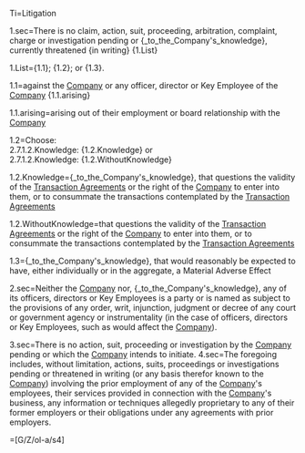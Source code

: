 Ti=Litigation

1.sec=There is no claim, action, suit, proceeding, arbitration, complaint, charge or investigation pending or {_to_the_Company's_knowledge}, currently threatened {in writing} {1.List}

1.List={1.1}; {1.2}; or {1.3}.

1.1=against the <a href='#Def.Company.sec' class='definedterm'>Company</a> or any officer, director or Key Employee of the <a href='#Def.Company.sec' class='definedterm'>Company</a> {1.1.arising}

1.1.arising=arising out of their employment or board relationship with the <a href='#Def.Company.sec' class='definedterm'>Company</a> 

1.2=Choose:<br>2.7.1.2.Knowledge: {1.2.Knowledge} or <br>2.7.1.2.Knowledge: {1.2.WithoutKnowledge}

1.2.Knowledge={_to_the_Company's_knowledge}, that questions the validity of the <a href='#Def.Transaction_Agreements.sec' class='definedterm'>Transaction Agreements</a> or the right of the <a href='#Def.Company.sec' class='definedterm'>Company</a> to enter into them, or to consummate the transactions contemplated by the <a href='#Def.Transaction_Agreements.sec' class='definedterm'>Transaction Agreements</a>

1.2.WithoutKnowledge=that questions the validity of the <a href='#Def.Transaction_Agreements.sec' class='definedterm'>Transaction Agreements</a> or the right of the <a href='#Def.Company.sec' class='definedterm'>Company</a> to enter into them, or to consummate the transactions contemplated by the <a href='#Def.Transaction_Agreements.sec' class='definedterm'>Transaction Agreements</a>

1.3={_to_the_Company's_knowledge}, that would reasonably be expected to have, either individually or in the aggregate, a Material Adverse Effect

2.sec=Neither the <a href='#Def.Company.sec' class='definedterm'>Company</a> nor, {_to_the_Company's_knowledge}, any of its officers, directors or Key Employees is a party or is named as subject to the provisions of any order, writ, injunction, judgment or decree of any court or government agency or instrumentality (in the case of officers, directors or Key Employees, such as would affect the <a href='#Def.Company.sec' class='definedterm'>Company</a>).

3.sec=There is no action, suit, proceeding or investigation by the <a href='#Def.Company.sec' class='definedterm'>Company</a> pending or which the <a href='#Def.Company.sec' class='definedterm'>Company</a> intends to initiate.
4.sec=The foregoing includes, without limitation, actions, suits, proceedings or investigations pending or threatened in writing (or any basis therefor known to the <a href='#Def.Company.sec' class='definedterm'>Company</a>) involving the prior employment of any of the <a href='#Def.Company.sec' class='definedterm'>Company</a>'s employees, their services provided in connection with the <a href='#Def.Company.sec' class='definedterm'>Company</a>'s business, any information or techniques allegedly proprietary to any of their former employers or their obligations under any agreements with prior employers.

=[G/Z/ol-a/s4]
